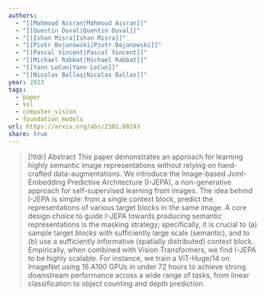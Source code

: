 ```yaml
---
authors:
  - "[[Mahmoud Assran|Mahmoud Assran]]"
  - "[[Quentin Duval|Quentin Duval]]"
  - "[[Ishan Misra|Ishan Misra]]"
  - "[[Piotr Bojanowski|Piotr Bojanowski]]"
  - "[[Pascal Vincent|Pascal Vincent]]"
  - "[[Michael Rabbat|Michael Rabbat]]"
  - "[[Yann LeCun|Yann LeCun]]"
  - "[[Nicolas Ballas|Nicolas Ballas]]"
year: 2023
tags:
  - paper
  - ssl
  - computer_vision
  - foundation_models
url: https://arxiv.org/abs/2301.08243
share: true
---
```

> [!tldr] Abstract
> This paper demonstrates an approach for learning highly semantic image representations without relying on hand-crafted data-augmentations. We introduce the Image-based Joint-Embedding Predictive Architecture (I-JEPA), a non-generative approach for self-supervised learning from images. The idea behind I-JEPA is simple: from a single context block, predict the representations of various target blocks in the same image. A core design choice to guide I-JEPA towards producing semantic representations is the masking strategy; specifically, it is crucial to (a) sample target blocks with sufficiently large scale (semantic), and to (b) use a sufficiently informative (spatially distributed) context block. Empirically, when combined with Vision Transformers, we find I-JEPA to be highly scalable. For instance, we train a ViT-Huge/14 on ImageNet using 16 A100 GPUs in under 72 hours to achieve strong downstream performance across a wide range of tasks, from linear classification to object counting and depth prediction.

